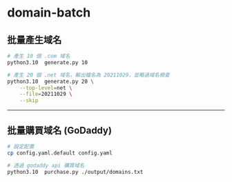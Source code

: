 # domain-batch

## 批量產生域名
```sh
# 產生 10 個 .com 域名
python3.10  generate.py 10

# 產生 20 個 .net 域名，輸出檔名為 20211029，並略過域名檢查
python3.10  generate.py 20 \
    --top-level=net \
    --file=20211029 \
    --skip
```

---

## 批量購買域名 (GoDaddy)
```sh
# 設定配置
cp config.yaml.default config.yaml

# 透過 godaddy api 購買域名
python3.10  purchase.py ./output/domains.txt
```
